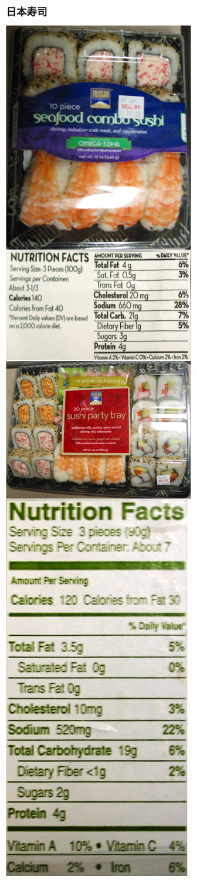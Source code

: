 # 日本寿司

![Fujisan_seafoodComboSushi](/images/附录-食品/日本寿司/Fujisan_seafoodComboSushi.jpg)
![Fujisan_seafoodComboSushi_营养标签](/images/附录-食品/日本寿司/Fujisan_seafoodComboSushi_营养标签.jpg)
![Fujisan_sushiPartyTray](/images/附录-食品/日本寿司/Fujisan_sushiPartyTray.jpg)
![Fujisan_sushiPartyTray_营养标签](/images/附录-食品/日本寿司/Fujisan_sushiPartyTray_营养标签.jpg)
